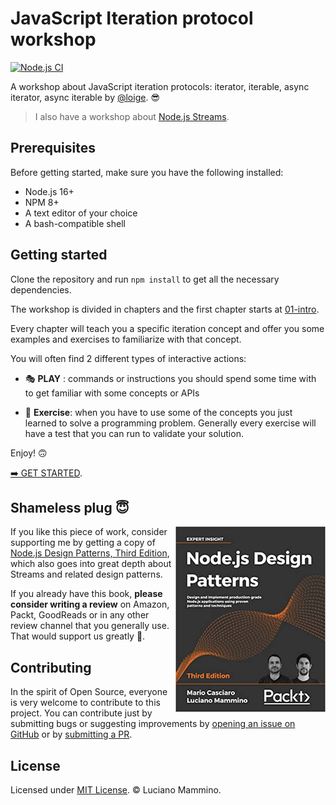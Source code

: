# JavaScript Iteration protocol workshop

[![Node.js CI](https://github.com/lmammino/iteration-protocols-workshop/actions/workflows/node.js.yml/badge.svg)](https://github.com/lmammino/iteration-protocols-workshop/actions/workflows/node.js.yml)

A workshop about JavaScript iteration protocols: iterator, iterable, async iterator, async iterable by [@loige](https://twitter.com/loige). 😎

> I also have a workshop about [Node.js Streams](https://github.com/lmammino/streams-workshop).


## Prerequisites

Before getting started, make sure you have the following installed:

- Node.js 16+
- NPM 8+
- A text editor of your choice
- A bash-compatible shell


## Getting started

Clone the repository and run `npm install` to get all the necessary dependencies.

The workshop is divided in chapters and the first chapter starts at [01-intro](/01-intro/README.md).

Every chapter will teach you a specific iteration concept and offer you some examples and exercises to familiarize with that concept.

You will often find 2 different types of interactive actions:

  - 🎭 **PLAY** : commands or instructions you should spend some time with to get familiar with some concepts or APIs

  - 🏹 **Exercise**: when you have to use some of the concepts you just learned to solve a programming problem. Generally every exercise will have a test that you can run to validate your solution.

Enjoy! 🙃

[➡️ GET STARTED](/01-intro/README.md).


## Shameless plug 😇

<a href="https://www.nodejsdesignpatterns.com"><img width="240" align="right" src="https://github.com/lmammino/lmammino/blob/master/nodejsdp.jpg?raw=true"></a>

If you like this piece of work, consider supporting me by getting a copy of [Node.js Design Patterns, Third Edition](https://www.nodejsdesignpatterns.com/), which also goes into great depth about Streams and related design patterns.

If you already have this book, **please consider writing a review** on Amazon, Packt, GoodReads or in any other review channel that you generally use. That would support us greatly 🙏.


## Contributing

In the spirit of Open Source, everyone is very welcome to contribute to this project.
You can contribute just by submitting bugs or suggesting improvements by
[opening an issue on GitHub](https://github.com/lmammino/iteration-protocols-workshop/issues) or by [submitting a PR](https://github.com/lmammino/iteration-protocols-workshop/pulls).


## License

Licensed under [MIT License](LICENSE). © Luciano Mammino.

